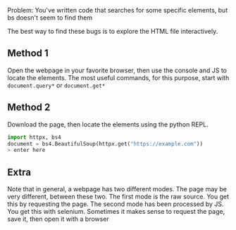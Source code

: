 Problem: You've written code that searches for some specific elements, but bs doesn't seem to find them

The best way to find these bugs is to explore the HTML file interactively.
## Method 1
Open the webpage in your favorite browser, then use the console and JS to locate the elements.
The most useful commands, for this purpose, start with `document.query*` or `document.get*`
## Method 2
Download the page, then locate the elements using the python REPL.
```python
import httpx, bs4
document = bs4.BeautifulSoup(httpx.get("https://example.com"))
> enter here
```
## Extra
Note that in general, a webpage has two different modes. The page may be very different, between these two.
The first mode is the raw source. You get this by requesting the page.
The second mode has been processed by JS. You get this with selenium.
Sometimes it makes sense to request the page, save it, then open it with a browser

